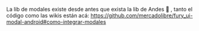 La lib de modales existe desde antes que exista la lib de Andes 🤔 , tanto el código como las wikis están acá: https://github.com/mercadolibre/fury_ui-modal-android#como-integrar-modales